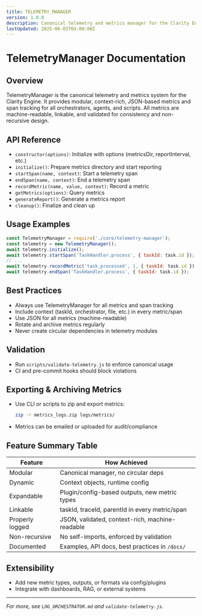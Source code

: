 ```yaml
---
title: TELEMETRY_MANAGER
version: 1.0.0
description: Canonical telemetry and metrics manager for the Clarity Engine system. Provides modular, context-aware, machine-readable metrics and span tracking for all orchestrators, agents, and scripts.
lastUpdated: 2025-06-03T04:00:00Z
---
```


# TelemetryManager Documentation

## Overview
TelemetryManager is the canonical telemetry and metrics system for the Clarity Engine. It provides modular, context-rich, JSON-based metrics and span tracking for all orchestrators, agents, and scripts. All metrics are machine-readable, linkable, and validated for consistency and non-recursive design.

## API Reference
- `constructor(options)`: Initialize with options (metricsDir, reportInterval, etc.)
- `initialize()`: Prepare metrics directory and start reporting
- `startSpan(name, context)`: Start a telemetry span
- `endSpan(name, context)`: End a telemetry span
- `recordMetric(name, value, context)`: Record a metric
- `getMetrics(options)`: Query metrics
- `generateReport()`: Generate a metrics report
- `cleanup()`: Finalize and clean up

## Usage Examples
```js
const TelemetryManager = require('./core/telemetry-manager');
const telemetry = new TelemetryManager();
await telemetry.initialize();
await telemetry.startSpan('TaskHandler.process', { taskId: task.id });
// ...
await telemetry.recordMetric('task_processed', 1, { taskId: task.id });
await telemetry.endSpan('TaskHandler.process', { taskId: task.id });
```

## Best Practices
- Always use TelemetryManager for all metrics and span tracking
- Include context (taskId, orchestrator, file, etc.) in every metric/span
- Use JSON for all metrics (machine-readable)
- Rotate and archive metrics regularly
- Never create circular dependencies in telemetry modules

## Validation
- Run `scripts/validate-telemetry.js` to enforce canonical usage
- CI and pre-commit hooks should block violations

## Exporting & Archiving Metrics
- Use CLI or scripts to zip and export metrics:
  ```sh
  zip -r metrics_logs.zip logs/metrics/
  ```
- Metrics can be emailed or uploaded for audit/compliance

## Feature Summary Table
| Feature         | How Achieved                                      |
|-----------------|---------------------------------------------------|
| Modular         | Canonical manager, no circular deps               |
| Dynamic         | Context objects, runtime config                   |
| Expandable      | Plugin/config-based outputs, new metric types     |
| Linkable        | taskId, traceId, parentId in every metric/span    |
| Properly logged | JSON, validated, context-rich, machine-readable   |
| Non-recursive   | No self-imports, enforced by validation           |
| Documented      | Examples, API docs, best practices in `/docs/`    |

## Extensibility
- Add new metric types, outputs, or formats via config/plugins
- Integrate with dashboards, RAG, or external systems

---
*For more, see `LOG_ORCHESTRATOR.md` and `validate-telemetry.js`.* 